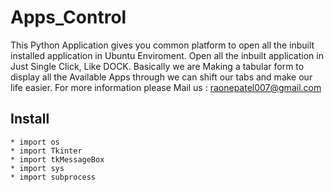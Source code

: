 # Apps_Control
This Python Application gives you common platform to open all the inbuilt installed application in Ubuntu Enviroment. Open all the inbuilt application in Just Single Click, Like DOCK. Basically we are Making a tabular form to display all the Available Apps through we can shift our tabs and make our life easier. For more information please Mail us : raonepatel007@gmail.com 
## Install
```
* import os 
* import Tkinter
* import tkMessageBox
* import sys
* import subprocess

```
